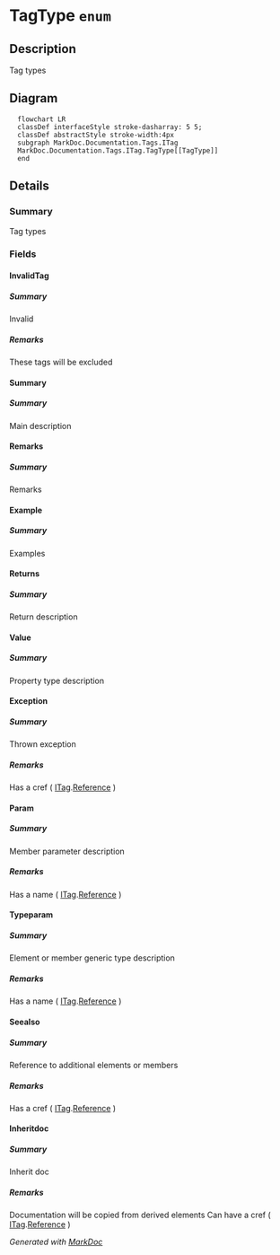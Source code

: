 # TagType `enum`

## Description
Tag types

## Diagram
```mermaid
  flowchart LR
  classDef interfaceStyle stroke-dasharray: 5 5;
  classDef abstractStyle stroke-width:4px
  subgraph MarkDoc.Documentation.Tags.ITag
  MarkDoc.Documentation.Tags.ITag.TagType[[TagType]]
  end
```

## Details
### Summary
Tag types

### Fields
#### InvalidTag
##### Summary
Invalid

##### Remarks
These tags will be excluded

#### Summary
##### Summary
Main description

#### Remarks
##### Summary
Remarks

#### Example
##### Summary
Examples

#### Returns
##### Summary
Return description

#### Value
##### Summary
Property type description

#### Exception
##### Summary
Thrown exception

##### Remarks
Has a cref ( [ITag](../ITag.md).[Reference](#reference) )

#### Param
##### Summary
Member parameter description

##### Remarks
Has a name ( [ITag](../ITag.md).[Reference](#reference) )

#### Typeparam
##### Summary
Element or member generic type description

##### Remarks
Has a name ( [ITag](../ITag.md).[Reference](#reference) )

#### Seealso
##### Summary
Reference to additional elements or members

##### Remarks
Has a cref ( [ITag](../ITag.md).[Reference](#reference) )

#### Inheritdoc
##### Summary
Inherit doc

##### Remarks
Documentation will be copied from derived elements 
 Can have a cref ( [ITag](../ITag.md).[Reference](#reference) )

*Generated with* [*MarkDoc*](https://github.com/hailstorm75/MarkDoc.Core)
